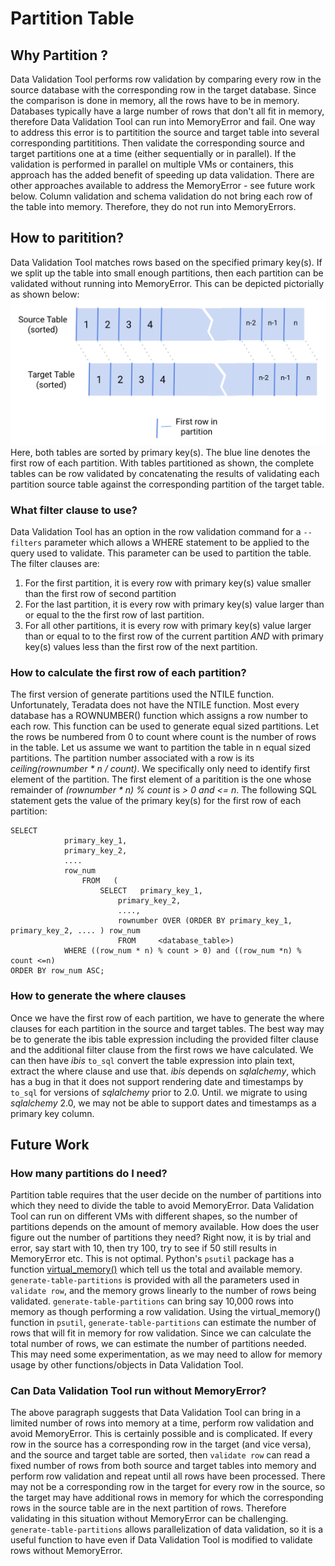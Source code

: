 # Partition Table 

## Why Partition ?
Data Validation Tool performs row validation by comparing every row in the source database with the corresponding row in the target database. Since the comparison is done in memory, all the rows have to be in memory. Databases typically have a large number of rows that don't all fit in memory, therefore Data Validation Tool can run into MemoryError and fail. One way to address this error is to partitition the source and target table into several corresponding partititions. Then validate the corresponding source and target partitions one at a time (either sequentially or in parallel). If the validation is performed in parallel on multiple VMs or containers, this approach has the added benefit of speeding up data validation. There are other approaches available to address the MemoryError - see future work below. Column validation and schema validation do not bring each row of the table into memory. Therefore, they do not run into MemoryErrors.

## How to paritition?
Data Validation Tool matches rows based on the specified primary key(s). If we split up the table into small enough partitions, then each partition can be validated without running into MemoryError. This can be depicted pictorially as shown below:
![Alt text](./partition_picture.png?raw=true "Title")
Here, both tables are sorted by primary key(s). The blue line denotes the first row of each partition. With tables partitioned as shown, the complete tables can be row validated by concatenating the results of validating each partition source table against the corresponding partition of the target table.
### What filter clause to use?
Data Validation Tool has an option in the row validation command for a `--filters` parameter which allows a WHERE statement to be applied to the query used to validate. This parameter can be used to partition the table. The filter clauses are:
1. For the first partition, it is every row with primary key(s) value smaller than the first row of second partition
2. For the last partition, it is every row with primary key(s) value larger than or equal to the the first row of last partition.
3. For all other partitions, it is every row with primary key(s) value larger than or equal to to the first row of the current partition *AND* with primary key(s) values less than the first row of the next partition.
### How to calculate the first row of each partition?
The first version of generate partitions used the NTILE function. Unfortunately, Teradata does not have the NTILE function. Most every database has a ROWNUMBER() function which assigns a row number to each row. This function can be used to generate equal sized partitions. Let the rows be numbered from 0 to count where count is the number of rows in the table. Let us assume we want to partition the table in n equal sized partitions. The partition number associated with a row is its _ceiling(rownumber * n / count)_. We specifically only need to identify first element of the partition. The first element of a paritition is the one whose remainder of _(rownumber * n) % count_ is _> 0 and  <= n_.  The following SQL statement gets the value of the primary key(s) for the first row of each partition:
```
SELECT 
            primary_key_1,
            primary_key_2,
            ....
            row_num
                FROM   (
                    SELECT   primary_key_1,
                        primary_key_2,
                        ....,
                        rownumber OVER (ORDER BY primary_key_1, primary_key_2, .... ) row_num
                        FROM     <database_table>)
            WHERE ((row_num * n) % count > 0) and ((row_num *n) % count <=n)
ORDER BY row_num ASC;
```
### How to generate the where clauses
Once we have the first row of each partition, we have to generate the where clauses for each partition in the source and target tables. The best way may be to generate the ibis table expression including the provided filter clause and the additional filter clause from the first rows we have calculated. We can then have _ibis_ `to_sql` convert the table expression into plain text, extract the where clause and use that. _ibis_ depends on _sqlalchemy_, which has a bug in that it does not support rendering date and timestamps by `to_sql` for versions of _sqlalchemy_ prior to 2.0. Until. we migrate to using _sqlalchemy_ 2.0, we may not be able to support dates and timestamps as a primary key column.
## Future Work
### How many partitions do I need?
Partition table requires that the user decide on the number of partitions into which they need to divide the table to avoid MemoryError. Data Validation Tool can run on different VMs with different shapes, so the number of partitions depends on the amount of memory available. How does the user figure out the number of partitions they need? Right now, it is by trial and error, say start with 10, then try 100, try to see if 50 still results in MemoryError etc. This is not optimal. Python's `psutil` package has a function [virtual_memory()](https://psutil.readthedocs.io/en/latest/#psutil.virtual_memory) which tell us the total and available memory. `generate-table-partitions` is provided with all the parameters used in `validate row`, and the memory grows linearly to the number of rows being validated. `generate-table-partitions` can bring say 10,000 rows into memory as though performing a row validation. Using the virtual_memory() function in `psutil`, `generate-table-partitions` can estimate the number of rows that will fit in memory for row validation. Since we can calculate the total number of rows, we can estimate the number of partitions needed. This may need some experimentation, as we may need to allow for memory usage by other functions/objects in Data Validation Tool.
### Can Data Validation Tool run without MemoryError?
The above paragraph suggests that Data Validation Tool can bring in a limited number of rows into memory at a time, perform row validation and avoid MemoryError. This is certainly possible and is complicated. If every row in the source has a corresponding row in the target (and vice versa), and the source and target table are sorted, then `validate row` can read a fixed number of rows from both source and target tables into memory and perform row validation and repeat until all rows have been processed. There may not be a corresponding row in the target for every row in the source, so the target may have additional rows in memory for which the corresponding rows in the source table are in the next partition of rows. Therefore validating in this situation without MemoryError can be challenging. `generate-table-partitions` allows parallelization of data validation, so it is a useful function to have even if Data Validation Tool is modified to validate rows without MemoryError.
